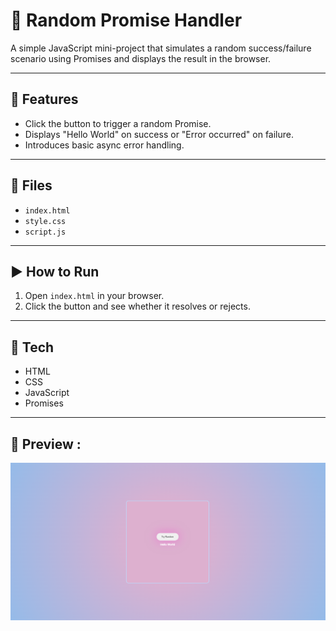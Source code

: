 # 🔁 Random Promise Handler

A simple JavaScript mini-project that simulates a random success/failure scenario using Promises and displays the result in the browser.

---

## 🎯 Features

- Click the button to trigger a random Promise.
- Displays "Hello World" on success or "Error occurred" on failure.
- Introduces basic async error handling.

---

## 📂 Files

- `index.html`
- `style.css`
- `script.js`


---

## ▶️ How to Run

1. Open `index.html` in your browser.
2. Click the button and see whether it resolves or rejects.

---

## 📌 Tech

- HTML
- CSS
- JavaScript
- Promises

---

## 📸 Preview :

![Preview](tamrin1.png)








